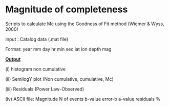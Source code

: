 # Magnitude of completeness

Scripts to calculate Mc using the Goodness of Fit method (Wiemer & Wyss, 2000)

Input : Catalog data  (.mat file)                                                  

Format: year mm day hr min sec lat lon depth mag   

**<u>Output</u>**                                                                  

(i) histogram non cumulative                                               

 (ii) SemilogY plot (Non cumulative, cumulative, Mc)

(iii) Residuals (Power Law-Observed)                                                                                                                

(iv) ASCII file: Magnitude N of events b-value error-b a-value residuals %       

